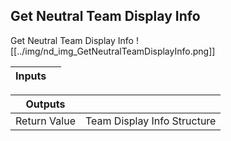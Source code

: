 ## Get Neutral Team Display Info
Get Neutral Team Display Info
![[../img/nd_img_GetNeutralTeamDisplayInfo.png]]

|Inputs||
|--|--|

|Outputs||
|--|--|
| Return Value | Team Display Info Structure |
